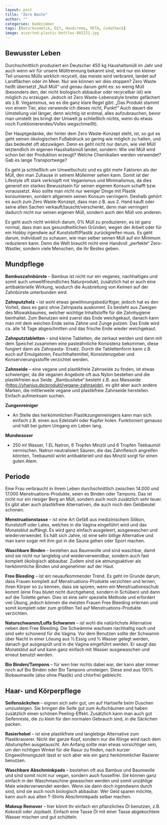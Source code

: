 ```yaml
---
layout: post
title: "Zero Waste"
author: ""
categories: badezimmer
tags: [Naturkosmetik, DIY, Handcreme, PETA, CodeCheck]
image: assorted-plastic-bottles-802221.jpg
---
```


## Bewusster Leben

Durchschnittlich produziert ein Deutscher 450 kg Haushaltsmüll im Jahr und auch wenn wir für unsere Mülltrennung bekannt sind, wird nur ein kleiner Teil unseres Mülls wirklich recycelt, das meiste wird verbrannt, landet auf Landflächen oder im Meer. Nur wie können wir dies stoppen? Zero Waste heißt übersetzt „Null Müll“ und genau darum geht es: so wenig Müll (besonders den, der nicht biologisch abbaubar oder recycelbar ist) wie möglich zu erzeugen. Jedoch ist Zero Waste-Lebensstyle breiter gefächert als z.B. Veganismus, wo es die ganz klare Regel gibt: „Das Produkt stammt von einem Tier, also verwende ich dieses nicht, Punkt!“ Auch dauert die Umstellung viel länger, denn wichtig ist erstmal, alles aufzubrauchen, bevor man umstellt (es bringt der Umwelt ja schließlich nichts, wenn du etwas noch Funktionierendes/Volles wegschmeißt). 

Der Hauptgedanke, der hinter dem Zero Waste-Konzept steht, ist, so gut es geht seinen ökologischen Fußabdruck so gering wie möglich zu halten, und das bedeutet oft abzuwägen. Denn es geht nicht nur darum, wie viel Müll letztendlich im eigenen Haushaltsmüll landet, sondern: Wie viel Müll wird schon bei der Produktion erzeugt? Welche Chemikalien werden verwendet? Gab es lange Transportwege? 

Es geht ja schließlich um Umweltschutz und es gibt mehr Faktoren als der Müll, den man Zuhause in seinem Mülleimer sehen kann. Somit ist der Lifestyle oft stark verknüpft mit Veganismus und Minimalismus, da dies generell ein starkes Bewusstsein für seinen eigenen Konsum schafft bzw. voraussetzt. Also sollte man nicht nur weniger Dinge mit Plastik konsumieren, sondern allgemein seinen Konsum verringern. Deshalb gehört es auch zum Zero Waste-Konzept, dass man z.B. aus 2. Hand kauft oder seine alten Sachen verkauft/tauscht/verschenkt, denn man verringert dadurch nicht nur seinen eigenen Müll, sondern auch den Müll von anderen. 

Es geht auch nicht wirklich darum, 0% Müll zu produzieren, es ist ganz normal, dass man aus gesundheitlichen Gründen, wegen der Arbeit oder für ein Hobby irgendwie auf Kunststoff/Plastik zurückgreifen muss. Es geht darum, individuell zu schauen, wie man selber seinen Müll auf ein Minimum reduzieren kann. Denn die Welt braucht nicht eine Handvoll „perfekte“ Zero-Wastler, sondern viele Menschen, die ihr Bestes geben. 

## Mundpflege 
**Bambuszahnbürste** – Bambus ist nicht nur ein veganes, nachhaltiges und somit auch umweltfreundliches Naturprodukt, zusätzlich hat er auch eine antibakterielle Wirkung, wodurch die Ausbreitung von Keimen auf der Zahnbürste unterbunden wird. 

**Zahnputzholz** – ist wohl etwas gewöhnungsbedürftiger, jedoch hat es den Vorteil, dass es ganz ohne Zahnpasta auskommt. Es besteht aus Zweigen des Miswakbaumes, welcher wichtige Inhaltstoffe für die Zahnhygiene beinhaltet. Zum Benutzen wird zuerst das Ende weichgekaut, danach kann man mit dem weichen Ende seine Zähne und Zunge putzen. Das Ende wird ca. alle 14 Tage abgeschnitten und das frische Ende wieder weichgekaut.
 
**Zahnputztabletten** – sind kleine Tabletten, die zerkaut werden und dann mit dem Speichel zusammen eine pasteähnliche Konsistenz bekommen, diese fungiert dann als Zahnpasta- Ersatz. Durch die Tablettenform kann z.B. auch auf Emulgatoren, Feuchthaltemittel, Konsistenzgeber und Konservierungsstoffe verzichtet werden. 

**Zahnseide** – eine vegane und plastikfreie Zahnseide zu finden, ist etwas schwieriger, da die veganen Angebote oft aus Nylon bestehen und die plastikfreien aus Seide. „Bambusliebe“ besteht z.B. aus Maisseide (<https://yhanius.de/produkt/vegane-zahnseide>), es gibt aber auch andere Marken, die mittlerweile vegane und plastikfreie Zahnseide herstellen. Einfach aufmerksam suchen. 

**Zungenreiniger**
- An Stelle des herkömmlichen Plastikzungenreinigers kann man sich einfach z.B. einen aus Edelstahl oder Kupfer holen. Funktioniert genauso und hält bei gutem Umgang ein Leben lang. 

**Mundwasser** 
- 250 ml Wasser, 1 EL Natron, 6 Tropfen Minzöl und 6 Tropfen Teebaumöl vermischen. Natron neutralisiert Säuren, die das Zahnfleisch angreifen könnten, Teebaumöl wirkt antibakteriell und das Minzöl sorgt für einen guten Atem. 

## Periode 

Eine Frau verbraucht in ihrem Leben durchschnittlich zwischen 14.000 und 17.000 Menstruations-Produkte, seien es Binden oder Tampons. Das ist nicht nur ein riesiger Berg an Müll, sondern auch noch zusätzlich sehr teuer. Es gibt aber auch plastikfreie Alternativen, die auch noch den Geldbeutel schonen. 

**Menstruationstasse** – ist eine Art Gefäß aus medizinischem Silikon, Kunststoff oder Latex, welches in die Vagina eingeführt wird und das Monatsblut auffängt. Es wird ganz einfach ausgeleert, ausgewaschen und wiederverwendet. Es hält sich Jahre, ist eine sehr billige Alternative und man kann sogar mit ihm gut in die Sauna gehen oder Sport machen. 

**Waschbare Binden** – bestehen aus Baumwolle und sind waschbar, damit sind sie nicht nur langlebig und wiederverwendbar, sondern auch fast komplett ökologisch abbaubar. Zudem sind sie atmungsaktiver als herkömmliche Binden und angenehmer auf der Haut. 

**Free Bleeding** – ist ein neuaufkommender Trend. Es geht im Grunde darum, dass Frauen komplett auf Menstruations-Produkte verzichten und lernen, ihren Körper so zu kennen, dass sie spüren, wenn ein Menstruationsschub kommt (eine Frau blutet nicht durchgehend, sondern in Schüben) und dann auf die Toilette gehen. Dies ist eine sehr spezielle Methode und erfordert viel Übung, jedoch können die meisten Frauen Free Bleeding erlernen und somit komplett oder zum größten Teil auf Menstruations-Produkte verzichten. 

**Naturschwamm/Luffa Schwamm** – ist wohl die natürlichste Alternative neben dem Free Bleeding. Die Schwämme wachsen nachhaltig nach und sind sehr schonend für die Vagina. Vor dem Benutzen sollte der Schwamm über Nacht in einer Lösung aus 1⁄2 Essig und 1⁄2 Wasser gelegt werden, danach gut ausgespült und in die Vagina eingeführt werden. Er saugt das Monatsblut auf und kann ganz einfach mit Wasser ausgewaschen und erneut benutzt werden. 

**Bio Binden/Tampons** – für wen hier nichts dabei war, der kann aber immer noch auf Bio Binden oder Bio Tampons umsteigen. Diese sind aus 100% Biobaumwolle (also ohne Plastik) und chlorfrei gebleicht. 

## Haar- und Körperpflege 

**Seifensäckchen** – eignen sich sehr gut, um auf Hartseife beim Duschen umzusteigen. Sie bringen die Seife gut zum Aufschäumen und haben zusätzlich einen schönen Peeling-Effekt. Zusätzlich kann man auch gut Seifenreste, die zu klein für den normalen Gebrauch sind, in die Säckchen packen. 

**Rasierhobel** – ist eine plastikfreie und langlebige Alternative zum Plastikrasierer. Nicht der ganze Kopf, sondern nur die Klinge wird nach dem Abstumpfen ausgetauscht. Am Anfang sollte man etwas vorsichtiger sein, um den richtigen Winkel für die Rasur zu finden, nach kurzer Eingewöhnungszeit lässt er sich aber wie ein ganz herkömmlicher Rasierer benutzen. 

**Waschbare Abschminkpads** – bestehen oft aus Bambus und Baumwolle und sind somit nicht nur vegan, sondern auch fusselfrei. Sie können ganz einfach in der Waschmaschine gewaschen werden und somit unzählige Male wiederverwendet werden. Wenn sie dann doch irgendwann durch sind, sind sie auch noch biologisch abbaubar. Wer Geld sparen möchte, kann auch aus alten T-Shirts Abschminkpads selber machen. 

**Makeup Remover** – hier könnt Ihr einfach ein pflanzliches Öl benutzen, z.B. Kokosöl oder Jojobaöl. Einfach eine Tasse Öl mit einer Tasse abgekochtem Wasser mischen und gut schütteln. 
